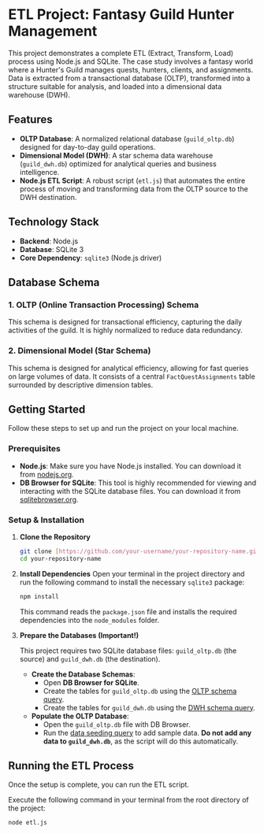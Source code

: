 # ETL Project: Fantasy Guild Hunter Management

This project demonstrates a complete ETL (Extract, Transform, Load) process using Node.js and SQLite. The case study involves a fantasy world where a Hunter's Guild manages quests, hunters, clients, and assignments. Data is extracted from a transactional database (OLTP), transformed into a structure suitable for analysis, and loaded into a dimensional data warehouse (DWH).

## Features

* **OLTP Database**: A normalized relational database (`guild_oltp.db`) designed for day-to-day guild operations.
* **Dimensional Model (DWH)**: A star schema data warehouse (`guild_dwh.db`) optimized for analytical queries and business intelligence.
* **Node.js ETL Script**: A robust script (`etl.js`) that automates the entire process of moving and transforming data from the OLTP source to the DWH destination.

## Technology Stack

* **Backend**: Node.js
* **Database**: SQLite 3
* **Core Dependency**: `sqlite3` (Node.js driver)

## Database Schema

### 1. OLTP (Online Transaction Processing) Schema

This schema is designed for transactional efficiency, capturing the daily activities of the guild. It is highly normalized to reduce data redundancy.


### 2. Dimensional Model (Star Schema)

This schema is designed for analytical efficiency, allowing for fast queries on large volumes of data. It consists of a central `FactQuestAssignments` table surrounded by descriptive dimension tables.


## Getting Started

Follow these steps to set up and run the project on your local machine.

### Prerequisites

* **Node.js**: Make sure you have Node.js installed. You can download it from [nodejs.org](https://nodejs.org/).
* **DB Browser for SQLite**: This tool is highly recommended for viewing and interacting with the SQLite database files. You can download it from [sqlitebrowser.org](https://sqlitebrowser.org/).

### Setup & Installation

1.  **Clone the Repository**
    ```sh
    git clone [https://github.com/your-username/your-repository-name.git](https://github.com/your-username/your-repository-name.git)
    cd your-repository-name
    ```

2.  **Install Dependencies**
    Open your terminal in the project directory and run the following command to install the necessary `sqlite3` package:
    ```sh
    npm install
    ```
    This command reads the `package.json` file and installs the required dependencies into the `node_modules` folder.

3.  **Prepare the Databases (Important!)**

    This project requires two SQLite database files: `guild_oltp.db` (the source) and `guild_dwh.db` (the destination).

    * **Create the Database Schemas**:
        * Open **DB Browser for SQLite**.
        * Create the tables for `guild_oltp.db` using the [OLTP schema query](<link-to-your-oltp-schema.sql>).
        * Create the tables for `guild_dwh.db` using the [DWH schema query](<link-to-your-dwh-schema.sql>).
    * **Populate the OLTP Database**:
        * Open the `guild_oltp.db` file with DB Browser.
        * Run the [data seeding query](<link-to-your-seed-data.sql>) to add sample data. **Do not add any data to `guild_dwh.db`**, as the script will do this automatically.

## Running the ETL Process

Once the setup is complete, you can run the ETL script.

Execute the following command in your terminal from the root directory of the project:

```sh
node etl.js
